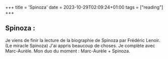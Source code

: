 +++
title = 'Spinoza'
date = 2023-10-29T02:09:24+01:00
tags = ["reading"]
+++


## Spinoza :

Je viens de finir la lecture de la biographie de Spinoza par Frédéric Lenoir. (Le miracle Spinoza)
J'ai appris beaucoup de choses.
Je complète avec Marc-Aurèle.
Mon duo du moment : Marc-Aurèle + Spinoza.
